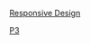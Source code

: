 [Responsive Design](https://theintrokey.github.io/ginger/toolbox/responsivedesign.md)

[P3](https://theintrokey.github.io/ginger/toolbox/p3/)
